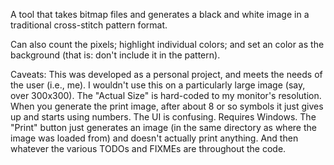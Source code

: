 A tool that takes bitmap files and generates a black and white image in a traditional cross-stitch pattern format.

Can also count the pixels; highlight individual colors; and set an color as the background (that is: don't include it in the pattern).

Caveats: This was developed as a personal project, and meets the needs of the user (i.e., me). I wouldn't use this on a particularly large image (say, over 300x300). The "Actual Size" is hard-coded to my monitor's resolution. When you generate the print image, after about 8 or so symbols it just gives up and starts using numbers. The UI is confusing. Requires Windows. The "Print" button just generates an image (in the same directory as where the image was loaded from) and doesn't actually print anything. And then whatever the various TODOs and FIXMEs are throughout the code.

